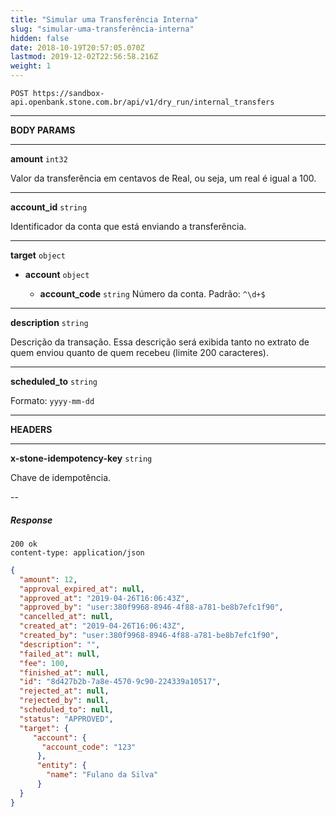 ```yaml
---
title: "Simular uma Transferência Interna"
slug: "simular-uma-transferência-interna"
hidden: false
date: 2018-10-19T20:57:05.070Z
lastmod: 2019-12-02T22:56:58.216Z
weight: 1
---
```


```http
POST https://sandbox-api.openbank.stone.com.br/api/v1/dry_run/internal_transfers
```

---

**BODY PARAMS**

---

**amount**  `int32`

Valor da transferência em centavos de Real, ou seja, um real é igual a 100.

---

**account_id**  `string`

Identificador da conta que está enviando a transferência.

---

**target**  `object`

- **account**  `object`
  
  - **account_code** `string`
    Número da conta. Padrão: `^\d+$`

---

**description**  `string`

Descrição da transação. Essa descrição será exibida tanto no extrato de quem enviou quanto de quem recebeu (limite 200 caracteres).

---

**scheduled_to**  `string`

Formato: `yyyy-mm-dd`

---

**HEADERS**

---

**x-stone-idempotency-key**  `string`

Chave de idempotência.

--

##### Response

```http
200 ok
content-type: application/json
```

```JSON
{
  "amount": 12,
  "approval_expired_at": null,
  "approved_at": "2019-04-26T16:06:43Z",
  "approved_by": "user:380f9968-8946-4f88-a781-be8b7efc1f90",
  "cancelled_at": null,
  "created_at": "2019-04-26T16:06:43Z",
  "created_by": "user:380f9968-8946-4f88-a781-be8b7efc1f90",
  "description": "",
  "failed_at": null,
  "fee": 100,
  "finished_at": null,
  "id": "8d427b2b-7a8e-4570-9c90-224339a10517",
  "rejected_at": null,
  "rejected_by": null,
  "scheduled_to": null,
  "status": "APPROVED",
  "target": {
     "account": {
       "account_code": "123"
      },
      "entity": {
        "name": "Fulano da Silva"
      }
  }
}
```
